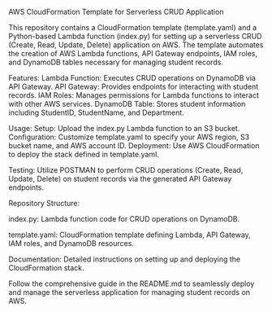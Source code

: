 AWS CloudFormation Template for Serverless CRUD Application

This repository contains a CloudFormation template (template.yaml) and a Python-based Lambda function (index.py) for setting up a serverless CRUD (Create, Read, Update, Delete) application on AWS. The template automates the creation of AWS Lambda functions, API Gateway endpoints, IAM roles, and DynamoDB tables necessary for managing student records.

Features: 
Lambda Function: Executes CRUD operations on DynamoDB via API Gateway.
API Gateway: Provides endpoints for interacting with student records.
IAM Roles: Manages permissions for Lambda functions to interact with other AWS services.
DynamoDB Table: Stores student information including StudentID, StudentName, and Department.


Usage:
Setup: Upload the index.py Lambda function to an S3 bucket.
Configuration: Customize template.yaml to specify your AWS region, S3 bucket name, and AWS account ID.
Deployment: Use AWS CloudFormation to deploy the stack defined in template.yaml.

Testing: 
Utilize POSTMAN to perform CRUD operations (Create, Read, Update, Delete) on student records via the generated API Gateway endpoints.

Repository Structure:

index.py: Lambda function code for CRUD operations on DynamoDB.

template.yaml: CloudFormation template defining Lambda, API Gateway, IAM roles, and DynamoDB resources.

Documentation: Detailed instructions on setting up and deploying the CloudFormation stack.

Follow the comprehensive guide in the README.md to seamlessly deploy and manage the serverless application for managing student records on AWS.
